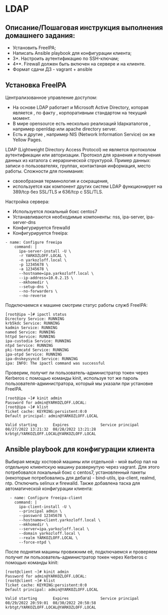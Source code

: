 # LDAP
## Описание/Пошаговая инструкция выполнения домашнего задания:
- Установить FreeIPA;
- Написать Ansible playbook для конфигурации клиента;
- 3*. Настроить аутентификацию по SSH-ключам;
- 4**. Firewall должен быть включен на сервере и на клиенте.
- Формат сдачи ДЗ - vagrant + ansible

## Установка FreeIPA
Централизованное управление доступом:
- На основе LDAP работает и Microsoft Active Directory, которая является , по факту , корпоративным стандартом на текущий момент.
- В мире opensource есть несколько реализаций ldapкаталогов , например openldap или apache directory server.
- Есть и другие , например NIS (Network Information Service) он же Yellow Pages.

LDAP (Lightweight Directory Access Protocol) не является протоколом аутентификации или авторизации. Протокол для хранения и получения данных из каталога с иерархической структурой. Пример данных: записи о пользователях, группах, контактаная информация, место работы. Сложности для понимания:
- своеобразная терминология и сокращения,
- используется как компонент других систем 
LDAP функционирует на 389/tcp без SSL/TLS и 636/tcp с SSL/TLS.

Настройка сервера:
- Используется локальный бокс centos7
- Устанавливаются необходимые компоненты: nss, ipa-server, ipa-server-dns
- Конфигурируется firewalld
- Конфигурируется freeipa:
```
- name: Configure freeipa
    command: |
      ipa-server-install -U \
      -r YARKOZLOFF.LOCAL \
      -n yarkozloff.local \
      -p 12345678 \
      -a 12345678 \
      --hostname=ipa.yarkozloff.local \
      --ip-address=10.0.2.15 \
      --mkhomedir \
      --setup-dns \
      --no-forwarders \
      --no-reverse
```
Подключаемся к машине смотрим статус работы служб FreeIPA:
```
[root@ipa ~]# ipactl status
Directory Service: RUNNING
krb5kdc Service: RUNNING
kadmin Service: RUNNING
named Service: RUNNING
httpd Service: RUNNING
ipa-custodia Service: RUNNING
ntpd Service: RUNNING
pki-tomcatd Service: RUNNING
ipa-otpd Service: RUNNING
ipa-dnskeysyncd Service: RUNNING
ipa: INFO: The ipactl command was successful
```
Проверим, получит ли пользователь-администратор токен через Kerberos с помощью команды kinit, используя тот же пароль пользователя-администратора, который мы указали при установке FreeIPA.
```
[root@ipa ~]# kinit admin
Password for admin@YARKOZLOFF.LOCAL:
[root@ipa ~]# klist
Ticket cache: KEYRING:persistent:0:0
Default principal: admin@YARKOZLOFF.LOCAL

Valid starting       Expires              Service principal
08/27/2022 13:21:32  08/28/2022 13:21:28  krbtgt/YARKOZLOFF.LOCAL@YARKOZLOFF.LOCAL
```
## Ansible playbook для конфигурации клиента
Выбирая между хостовой машины или отдельной - мой выбор пал на отдельную клиентскую машину развернутую через vagrant. Для этого потребовался локальный бокс с centos7, установленный пакеты (некоторые потребовались для дебага) - bind-utils, ipa-client, realmd, ntp. Отключить selinux и firewalld. Также добавлена таска для автоматической конфигурации клиента:
```
  - name: Configure freeipa-client
    command: |
      ipa-client-install -U \
      --principal admin \
      --password 12345678 \
      --hostname=client.yarkozloff.local \
      --mkhomedir \
      --server=ipa.yarkozloff.local \
      --domain yarkozloff.local \
      --realm YARKOZLOFF.LOCAL \
      --force-ntpd \
```
После поднятия машины провижним её, подключаемся и проверяем получит ли пользователь-администратор токен через Kerberos с помощью команды kinit:
```
[root@client ~]# kinit admin
Password for admin@YARKOZLOFF.LOCAL:
[root@client ~]# klist
Ticket cache: KEYRING:persistent:0:0
Default principal: admin@YARKOZLOFF.LOCAL

Valid starting       Expires              Service principal
08/29/2022 20:59:01  08/30/2022 20:58:58  krbtgt/YARKOZLOFF.LOCAL@YARKOZLOFF.LOCAL
```
